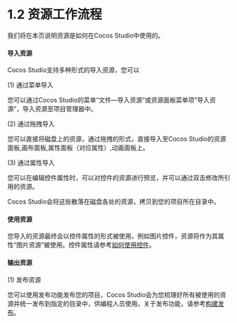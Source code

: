 # 1.2 资源工作流程


我们将在本页说明资源是如何在Cocos Studio中使用的。

#### 导入资源

Cocos Studio支持多种形式的导入资源，您可以

(1) 通过菜单导入

您可以通过Cocos Studio的菜单“文件—导入资源”或资源面板菜单项”导入资源“，导入资源至项目管理器中。

(2) 通过拖拽导入

您可以直接将磁盘上的资源，通过拖拽的形式，直接导入至Cocos Studio的资源面板,画布面板,属性面板（对应属性）,动画面板上。

(3) 通过属性导入

您可以在编辑控件属性时，可以对控件的资源进行预览，并可以通过双击修改所引用的资源。

Cocos Studio会将这些散落在磁盘各处的资源，拷贝到您的项目所在目录中。

#### 使用资源

您导入的资源最终会以控件属性的形式被使用。例如图片控件，资源将作为其属性“图片资源”被使用。控件属性请参考[如何使用控件](../../chapter3/how-to-use-controls/zh.md)。

#### 输出资源
(1) 发布资源

您可以使用发布功能发布您的项目，Cocos Studio会为您梳理好所有被使用的资源并统一发布到指定的目录中，供编程人员使用。关于发布功能，请参考[构建发布](../../chapter2/publish-game/publish/zh.md)。